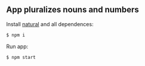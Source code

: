 ## App pluralizes nouns and numbers

  Install [natural](https://www.npmjs.com/package/natural#spellcheck) and all dependences:

```bash
$ npm i
```

  Run app:

```bash
$ npm start
```
